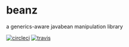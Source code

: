 # beanz
a generics-aware javabean manipulation library

[![circleci](https://circleci.com/gh/radai-rosenblatt/beanz.svg?style=shield&circle-token=:circle-token)](https://circleci.com/gh/radai-rosenblatt/beanz)
[![travis](https://travis-ci.org/radai-rosenblatt/beanz.svg?branch=master)](https://travis-ci.org/radai-rosenblatt/beanz)

